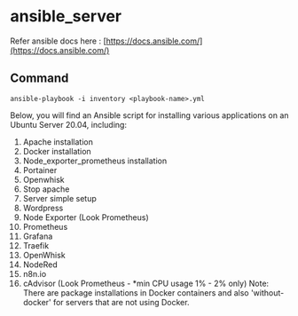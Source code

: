 # ansible_server

Refer ansible docs here : [https://docs.ansible.com/](https://docs.ansible.com/)

## Command 
```
ansible-playbook -i inventory <playbook-name>.yml 
```

Below, you will find an Ansible script for installing various applications on an Ubuntu Server 20.04, including:

1. Apache installation
2. Docker installation
3. Node_exporter_prometheus installation
4. Portainer 
5. Openwhisk
6. Stop apache
7. Server simple setup
8. Wordpress
9. Node Exporter (Look Prometheus)
10. Prometheus
11. Grafana
12. Traefik
13. OpenWhisk
14. NodeRed
15. n8n.io
16. cAdvisor (Look Prometheus - *min CPU usage 1% - 2% only)
Note: There are package installations in Docker containers and also 'without-docker' for servers that are not using Docker.

